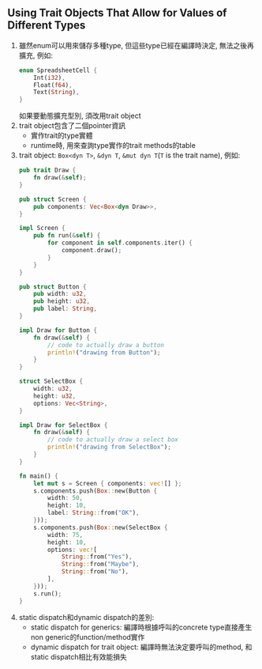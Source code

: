 ## Using Trait Objects That Allow for Values of Different Types
1. 雖然enum可以用來儲存多種type, 但這些type已經在編譯時決定, 無法之後再擴充, 例如:
    ```rust
    enum SpreadsheetCell {
        Int(i32),
        Float(f64),
        Text(String),
    }
    ```
   如果要動態擴充型別, 須改用trait object
2. trait object包含了二個pointer資訊
   - 實作trait的type實體
   - runtime時, 用來查詢type實作的trait methods的table
3. trait object: `Box<dyn T>`, `&dyn T`, `&mut dyn T`(`T` is the trait name), 例如:
    ```rust
    pub trait Draw {
        fn draw(&self);
    }

    pub struct Screen {
        pub components: Vec<Box<dyn Draw>>,
    }

    impl Screen {
        pub fn run(&self) {
            for component in self.components.iter() {
                component.draw();
            }
        }
    }

    pub struct Button {
        pub width: u32,
        pub height: u32,
        pub label: String,
    }

    impl Draw for Button {
        fn draw(&self) {
            // code to actually draw a button
            println!("drawing from Button");
        }
    }

    struct SelectBox {
        width: u32,
        height: u32,
        options: Vec<String>,
    }

    impl Draw for SelectBox {
        fn draw(&self) {
            // code to actually draw a select box
            println!("drawing from SelectBox");
        }
    }

    fn main() {
        let mut s = Screen { components: vec![] };
        s.components.push(Box::new(Button {
            width: 50,
            height: 10,
            label: String::from("OK"),
        }));
        s.components.push(Box::new(SelectBox {
            width: 75,
            height: 10,
            options: vec![
                String::from("Yes"),
                String::from("Maybe"),
                String::from("No"),
            ],
        }));
        s.run();
    }
    ```
4. static dispatch和dynamic dispatch的差別:
   - static dispatch for generics: 編譯時根據呼叫的concrete type直接產生non generic的function/method實作
   - dynamic dispatch for trait object: 編譯時無法決定要呼叫的method, 和static dispatch相比有效能損失
